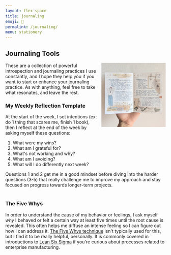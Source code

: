 ```yaml
---
layout: flex-space
title: journaling
emoji: 📓
permalink: /journaling/
menu: stationery
---
```


<h2>Journaling Tools</h2>
<img src="/graphics/techo/journal.jpg" style="max-width: 40%;margin: 0 0 0 10px;" align="right" title="an old journal spread in my Hobonichi A6">
These are a collection of powerful introspection and journaling practices I use constantly, and I hope they help you if you want to start or enhance your journaling practice. As with anything, feel free to take what resonates, and leave the rest.  
<br>

### My Weekly Reflection Template

At the start of the week, I set intentions (ex: do 1 thing that scares me, finish 1 book), then I reflect at the end of the week by asking myself these questions:

1. What were my wins?
2. What am I grateful for?
3. What's not working and why?
4. What am I avoiding?
5. What will I do differently next week?

Questions 1 and 2 get me in a good mindset before diving into the harder questions (3-5) that really challenge me to improve my approach and stay focused on progress towards longer-term projects.  
<br>

### The Five Whys

In order to understand the cause of my behavior or feelings, I ask myself _why_ I behaved or felt a certain way at least five times until the root cause is revealed. This often helps me diffuse an intense feeling so I can figure out how I can address it. <a target="_blank" href="https://en.wikipedia.org/wiki/Five_whys">The Five Whys technique</a> isn't typically used for this, but I find it to be really helpful, personally. It is commonly covered in introductions to <a target="_blank" href="https://en.wikipedia.org/wiki/Lean_Six_Sigma">Lean Six Sigma</a> if you're curious about processes related to enterprise manufacturing.
